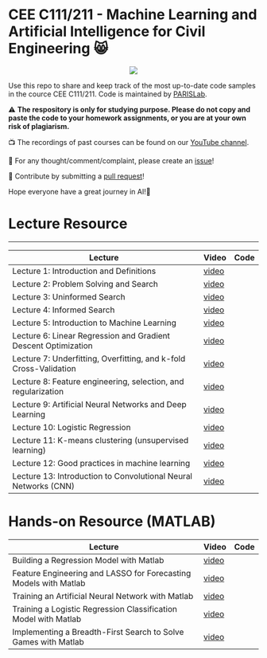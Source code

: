 # CEE C111/211 - Machine Learning and Artificial Intelligence for Civil Engineering :smile_cat:
<p align="center">
  <img src="https://github.com/parislab-ucla/Onboarding/blob/master/logo.jpeg" />
</p>

Use this repo to share and keep track of the most up-to-date code samples in the cource CEE C111/211. Code is maintained by [PARISLab](http://www.lab-paris.com/).    

:warning: <b>The respository is only for studying purpose. Please do not copy and paste the code to your homework assignments, or you are at your own risk of plagiarism.</b>    

:tv: The recordings of past courses can be found on our [YouTube channel](https://www.youtube.com/playlist?list=PLUrb9ObKDCj-zuzSYKpFONf3JE4W7NHLE).     

:thought_balloon: For any thought/comment/complaint, please create an [issue](https://docs.github.com/en/issues/tracking-your-work-with-issues/creating-an-issue)!    

:pray: Contribute by submitting a [pull request](https://docs.github.com/en/pull-requests/collaborating-with-pull-requests/proposing-changes-to-your-work-with-pull-requests/creating-a-pull-request)!    

Hope everyone have a great journey in AI!:brain: 

# Lecture Resource
---
| Lecture | Video | Code |
| ------- | ------- | ------- |
| Lecture 1: Introduction and Definitions | [video](https://www.youtube.com/watch?v=qKwPprDvndk&list=PLUrb9ObKDCj-zuzSYKpFONf3JE4W7NHLE&index=1&ab_channel=PARISlab%40UCLA) | |
|Lecture 2: Problem Solving and Search|[video](https://www.youtube.com/watch?v=bJgusJdDaEg&list=PLUrb9ObKDCj-zuzSYKpFONf3JE4W7NHLE&index=2&ab_channel=PARISlab%40UCLA)| |
|Lecture 3: Uninformed Search|[video](https://www.youtube.com/watch?v=160Hyv79SKU&list=PLUrb9ObKDCj-zuzSYKpFONf3JE4W7NHLE&index=3&ab_channel=PARISlab%40UCLA)||
|Lecture 4: Informed Search|[video](https://www.youtube.com/watch?v=RlaPmOcE0vE&list=PLUrb9ObKDCj-zuzSYKpFONf3JE4W7NHLE&index=4&ab_channel=PARISlab%40UCLA)||
|Lecture 5: Introduction to Machine Learning|[video](https://www.youtube.com/watch?v=GlYDytrO9qY&list=PLUrb9ObKDCj-zuzSYKpFONf3JE4W7NHLE&index=5&ab_channel=PARISlab%40UCLA)||
|Lecture 6: Linear Regression and Gradient Descent Optimization|[video](https://www.youtube.com/watch?v=SAbBbthqOCU&list=PLUrb9ObKDCj-zuzSYKpFONf3JE4W7NHLE&index=6&ab_channel=PARISlab%40UCLA)||
|Lecture 7: Underfitting, Overfitting, and k-fold Cross-Validation|[video](https://www.youtube.com/watch?v=tLhunN5Jhqs&list=PLUrb9ObKDCj-zuzSYKpFONf3JE4W7NHLE&index=7&ab_channel=PARISlab%40UCLA)||
|Lecture 8: Feature engineering, selection, and regularization|[video](https://www.youtube.com/watch?v=WaAh0-MGW2A&list=PLUrb9ObKDCj-zuzSYKpFONf3JE4W7NHLE&index=9&ab_channel=PARISlab%40UCLA)||
|Lecture 9: Artificial Neural Networks and Deep Learning|[video](https://www.youtube.com/watch?v=gvfXySrYKrk&list=PLUrb9ObKDCj-zuzSYKpFONf3JE4W7NHLE&index=11&ab_channel=PARISlab%40UCLA)||
|Lecture 10: Logistic Regression|[video](https://www.youtube.com/watch?v=jlB2dOebZgw&list=PLUrb9ObKDCj-zuzSYKpFONf3JE4W7NHLE&index=13&ab_channel=PARISlab%40UCLA)||
|Lecture 11: K-means clustering (unsupervised learning)|[video](https://www.youtube.com/watch?v=4zMGM7tq67M&list=PLUrb9ObKDCj-zuzSYKpFONf3JE4W7NHLE&index=15&ab_channel=PARISlab%40UCLA)||
|Lecture 12: Good practices in machine learning|[video](https://www.youtube.com/watch?v=WScUQnU-ozQ&list=PLUrb9ObKDCj-zuzSYKpFONf3JE4W7NHLE&index=16&ab_channel=PARISlab%40UCLA)||
|Lecture 13: Introduction to Convolutional Neural Networks (CNN)|[video](https://www.youtube.com/watch?v=dvTZY_Dq6nM&list=PLUrb9ObKDCj-zuzSYKpFONf3JE4W7NHLE&index=17&ab_channel=PARISlab%40UCLA)||

# Hands-on Resource (MATLAB)
| Lecture | Video | Code |
| ------- | ------- | ------- |
|Building a Regression Model with Matlab|[video](https://www.youtube.com/watch?v=qH0QpCZrt0M&list=PLUrb9ObKDCj-zuzSYKpFONf3JE4W7NHLE&index=8&ab_channel=PARISlab%40UCLA)||
|Feature Engineering and LASSO for Forecasting Models with Matlab|[video](https://www.youtube.com/watch?v=CNLi0fOffas&list=PLUrb9ObKDCj-zuzSYKpFONf3JE4W7NHLE&index=10&ab_channel=PARISlab%40UCLA)||
|Training an Artificial Neural Network with Matlab|[video](https://www.youtube.com/watch?v=xOzh6PMk21I&list=PLUrb9ObKDCj-zuzSYKpFONf3JE4W7NHLE&index=12&ab_channel=PARISlab%40UCLA)||
|Training a Logistic Regression Classification Model with Matlab|[video](https://www.youtube.com/watch?v=q3VGCbXiZm4&list=PLUrb9ObKDCj-zuzSYKpFONf3JE4W7NHLE&index=14&ab_channel=PARISlab%40UCLA)||
|Implementing a Breadth-First Search to Solve Games with Matlab|[video](https://www.youtube.com/watch?v=MQ-BffUgYfM&list=PLUrb9ObKDCj-zuzSYKpFONf3JE4W7NHLE&index=19&ab_channel=PARISlab%40UCLA)||